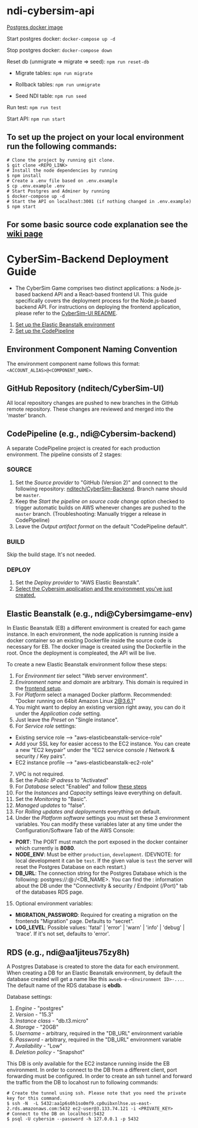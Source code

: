 # ndi-cybersim-api

[Postgres docker image](https://hub.docker.com/_/postgres)

Start postgres docker: `docker-compose up -d`

Stop postgres docker: `docker-compose down`

Reset db (unmigrate => migrate => seed): `npm run reset-db`

- Migrate tables: `npm run migrate`

- Rollback tables: `npm run unmigrate`

- Seed NDI table: `npm run seed`

Run test: `npm run test`

Start API: `npm run start`

## To set up the project on your local environment run the following commands:

```
# Clone the project by running git clone.
$ git clone <REPO_LINK>
# Install the node dependencies by running
$ npm install
# Create a .env file based on .env.example
$ cp .env.example .env
# Start Postgres and Adminer by running
$ docker-compose up -d
# Start the API on localhost:3001 (if nothing changed in .env.example)
$ npm start
```

## For some basic source code explanation see the [wiki page](https://github.com/nditech/CyberSim-Backend/wiki)

# CyberSim-Backend Deployment Guide

- The CyberSim Game comprises two distinct applications: a Node.js-based backend API and a React-based frontend UI. This guide specifically covers the deployment process for the Node.js-based backend API. For instructions on deploying the frontend application, please refer to the [CyberSim-UI README](https://github.com/nditech/CyberSim-UI#readme).

1. [Set up the Elastic Beanstalk environment](#elastic-beanstalk-eg-ndicybersimgame-env)
2. [Set up the CodePipeline](#codepipeline-eg-ndicybersim-backend)

## Environment Component Naming Convention

The environment component name follows this format: `<ACCOUNT_ALIAS>@<COMPONENT_NAME>`.

## GitHub Repository (nditech/CyberSim-UI)

All local repository changes are pushed to new branches in the GitHub remote repository. These changes are reviewed and merged into the 'master' branch.

## CodePipeline (e.g., ndi@Cybersim-backend)

A separate CodePipeline project is created for each production environment. The pipeline consists of 2 stages:

### SOURCE

1. Set the _Source provider_ to "GitHub (Version 2)" and connect to the following repository: [nditech/CyberSim-Backend](https://github.com/nditech/CyberSim-Backend). Branch name should be `master`.
2. Keep the _Start the pipeline on source code change_ option checked to trigger automatic builds on AWS whenever changes are pushed to the `master` branch. (Troubleshooting: Manually trigger a release in CodePipeline)
3. Leave the _Output artifact format_ on the default "CodePipeline default".

### BUILD

Skip the build stage. It's not needed.

### DEPLOY

1. Set the _Deploy provider_ to "AWS Elastic Beanstalk".
2. [Select the Cybersim application and the environment you've just created.](#elastic-beanstalk-eg-ndicybersimgame-env)

## Elastic Beanstalk (e.g., ndi@Cybersimgame-env)

In Elastic Beanstalk (EB) a different environment is created for each game instance. In each environment, the node application is running inside a docker container so an existing Dockerfile inside the source code is necessary for EB. The docker image is created using the Dockerfile in the root. Once the deployment is compleated, the API will be live.

To create a new Elastic Beanstalk environment follow these steps:

1. For _Environment tier_ select "Web server environment".
2. _Environment name_ and _domain_ are arbitrary. This domain is required in the [frontend setup](https://github.com/nditech/CyberSim-UI#readme).
3. For _Platform_ select a managed Docker platform. Recommended: "Docker running on 64bit Amazon Linux 2@3.6.1"
4. You might want to deploy an existing version right away, you can do it under the _Application code_ setting.
5. Just leave the _Preset_ on "Single instance".
6. For _Service role_ settings:

- Existing service role --> "aws-elasticbeanstalk-service-role"
- Add your SSL key for easier access to the EC2 instance. You can create a new "EC2 keypair" under the "EC2 service console / Network & security / Key pairs".
- EC2 instance profile --> "aws-elasticbeanstalk-ec2-role"

7. VPC is not required.
8. Set the _Public IP adress_ to "Activated"
9. For _Database_ select "Enabled" and follow [these steps](#rds-eg-ndiaa1jiteus75zy8h)
10. For the _Instances_ and _Capacity_ settings leave everything on default.
11. Set the _Monitoring_ to "Basic".
12. _Managed updates_ to "false".
13. For _Rolling updates and deployments_ everything on default.
14. Under the _Platform software_ settings you must set these 3 environment variables. You can modify these variables later at any time under the Configuration/Software Tab of the AWS Console:

- **PORT**: The PORT must match the port exposed in the docker container which currently is **8080**.
- **NODE_ENV**: Must be either `production`, `development`. (DEVNOTE: for local development it can be `test`. If the given value is `test` the server will reset the Postgres Database on each restart.)
- **DB_URL**: The connection string for the Postgres Database which is the following: postgres://<USERNAME>:<PASSWORD>@<HOST>:<PORT>/<DB_NAME>. You can find the <HOST>:<PORT> information about the DB under the "Connectivity & security / Endpoint (/Port)" tab of the databases RDS page.

15. Optional environment variables:

- **MIGRATION_PASSWORD**: Required for creating a migration on the frontends "Migration" page. Defaults to "secret".
- **LOG_LEVEL**: Possible values: 'fatal' | 'error' | 'warn' | 'info' | 'debug' | 'trace'. If it's not set, defaults to 'error'.

## RDS (e.g., ndi@aa1jiteus75zy8h)

A Postgres Database is created to store the data for each environment. When creating a DB for an Elastic Beanstalk environment, by default the database created will get a name like this `awseb-e-<Environment ID>-...`. The default name of the RDS database is **ebdb**.

Database settings:

1. _Engine_ - "postgres"
2. _Version_ - "15.3"
3. _Instance class_ - "db.t3.micro"
4. _Storage_ - "20GB"
5. _Username_ - arbitrary, required in the "DB_URL" environment variable
6. _Password_ - arbitrary, required in the "DB_URL" environment variable
7. _Availability_ - "Low"
8. _Deletion policy_ - "Snapshot"

This DB is only available for the EC2 instance running inside the EB environment. In order to connect to the DB from a different client, port forwarding must be configured. In order to create an ssh tunnel and forward the traffic from the DB to locahost run to following commands:

```
# Create the tunnel using ssh. Please note that you need the private key for this command.
$ ssh -N  -L 5432:aa1p6s0h1so0mf9.cp0uibxnlhse.us-east-2.rds.amazonaws.com:5432 ec2-user@3.133.74.121 -i <PRIVATE_KEY>
# Connect to the DB on localhost:5432
$ psql -U cybersim --password -h 127.0.0.1 -p 5432
```
